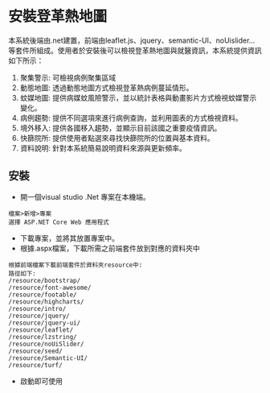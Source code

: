 # 安裝登革熱地圖

本系統後端由.net建置，前端由leaflet.js、jquery、semantic-UI、noUislider...等套件所組成。使用者於安裝後可以檢視登革熱地圖與就醫資訊，本系統提供資訊如下所示：
1. 聚集警示: 可檢視病例聚集區域
2. 動態地圖: 透過動態地圖方式檢視登革熱病例蔓延情形。
3. 蚊媒地圖: 提供病媒蚊風險警示，並以統計表格與動畫影片方式檢視蚊媒警示變化。
4. 病例趨勢: 提供不同選項來進行病例查詢，並利用圖表的方式檢視資料。
5. 境外移入: 提供各國移入趨勢，並顯示目前該國之重要疫情資訊。
6. 快篩院所: 提供使用者點選來尋找快篩院所的位置與基本資料。
7. 資料說明: 針對本系統簡易說明資料來源與更新頻率。

## 安裝
* 開一個visual studio .Net 專案在本機端。
```
檔案>新增>專案
選擇 ASP.NET Core Web 應用程式
```

* 下載專案，並將其放置專案中。
* 根據.aspx檔案，下載所需之前端套件放到對應的資料夾中
```
根據前端檔案下載前端套件於資料夾resource中:
路徑如下:
/resource/bootstrap/
/resource/font-awesome/
/resource/footable/
/resource/highcharts/
/resource/intro/
/resource/jquery/
/resource/jquery-ui/
/resource/leaflet/
/resource/lzstring/
/resource/noUiSlider/
/resource/seed/
/resource/Semantic-UI/
/resource/turf/
```
* 啟動即可使用
